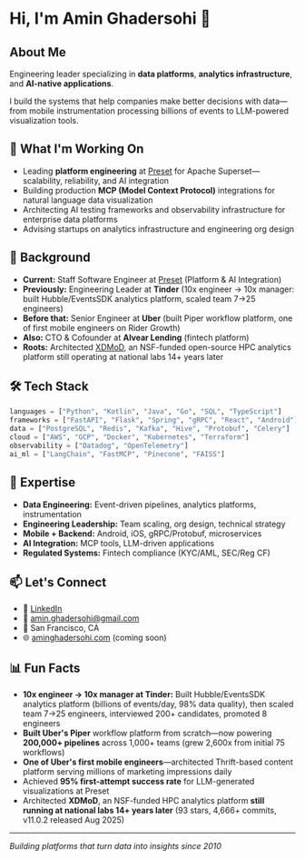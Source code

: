 # Hi, I'm Amin Ghadersohi 👋

## About Me
Engineering leader specializing in **data platforms**, **analytics infrastructure**, and **AI-native applications**.

I build the systems that help companies make better decisions with data—from mobile instrumentation processing billions of events to LLM-powered visualization tools.

## 🔭 What I'm Working On
- Leading **platform engineering** at [Preset](https://preset.io) for Apache Superset—scalability, reliability, and AI integration
- Building production **MCP (Model Context Protocol)** integrations for natural language data visualization
- Architecting AI testing frameworks and observability infrastructure for enterprise data platforms
- Advising startups on analytics infrastructure and engineering org design

## 💼 Background
- **Current:** Staff Software Engineer at [Preset](https://preset.io) (Platform & AI Integration)
- **Previously:** Engineering Leader at **Tinder** (10x engineer → 10x manager: built Hubble/EventsSDK analytics platform, scaled team 7→25 engineers)
- **Before that:** Senior Engineer at **Uber** (built Piper workflow platform, one of first mobile engineers on Rider Growth)
- **Also:** CTO & Cofounder at **Alvear Lending** (fintech platform)
- **Roots:** Architected [XDMoD](https://github.com/ubccr/xdmod), an NSF-funded open-source HPC analytics platform still operating at national labs 14+ years later

## 🛠️ Tech Stack
```python
languages = ["Python", "Kotlin", "Java", "Go", "SQL", "TypeScript"]
frameworks = ["FastAPI", "Flask", "Spring", "gRPC", "React", "Android"]
data = ["PostgreSQL", "Redis", "Kafka", "Hive", "Protobuf", "Celery"]
cloud = ["AWS", "GCP", "Docker", "Kubernetes", "Terraform"]
observability = ["Datadog", "OpenTelemetry"]
ai_ml = ["LangChain", "FastMCP", "Pinecone", "FAISS"]
```

## 🎯 Expertise
- **Data Engineering:** Event-driven pipelines, analytics platforms, instrumentation
- **Engineering Leadership:** Team scaling, org design, technical strategy
- **Mobile + Backend:** Android, iOS, gRPC/Protobuf, microservices
- **AI Integration:** MCP tools, LLM-driven applications
- **Regulated Systems:** Fintech compliance (KYC/AML, SEC/Reg CF)

## 📫 Let's Connect
- 💼 [LinkedIn](https://www.linkedin.com/in/amin-ghadersohi/)
- 📧 amin.ghadersohi@gmail.com
- 📍 San Francisco, CA
- 🌐 [aminghadersohi.com](https://aminghadersohi.com) (coming soon)

## 📊 Fun Facts
- **10x engineer → 10x manager at Tinder:** Built Hubble/EventsSDK analytics platform (billions of events/day, 98% data quality), then scaled team 7→25 engineers, interviewed 200+ candidates, promoted 8 engineers
- **Built Uber's Piper** workflow platform from scratch—now powering **200,000+ pipelines** across 1,000+ teams (grew 2,600x from initial 75 workflows)
- **One of Uber's first mobile engineers**—architected Thrift-based content platform serving millions of marketing impressions daily
- Achieved **95% first-attempt success rate** for LLM-generated visualizations at Preset
- Architected **XDMoD**, an NSF-funded HPC analytics platform **still running at national labs 14+ years later** (93 stars, 4,666+ commits, v11.0.2 released Aug 2025)

---

*Building platforms that turn data into insights since 2010*
